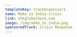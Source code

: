 ```yaml
---
templateKey: trackOrganisers
name: Make in India-crisis
link: theglobalhack.com
image: /img/make_in_india.png
sponsoredTrack: Crisis Response
---
```


